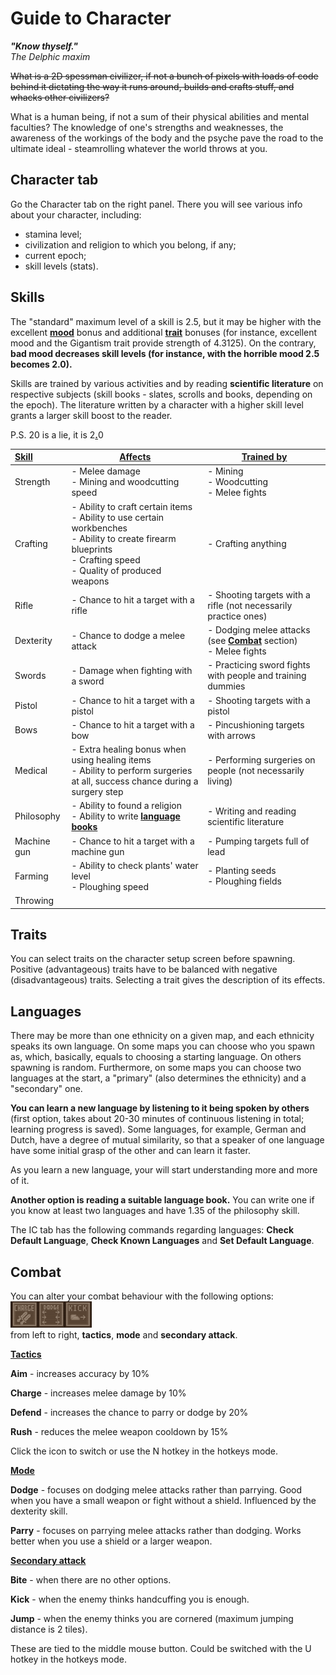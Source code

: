 # Guide to Character

***"Know thyself."***<br>
*The Delphic maxim*

~~What is a 2D spessman civilizer, if not a bunch of pixels with loads of code behind it dictating the way it runs around, builds and crafts stuff, and whacks other civilizers?~~

What is a human being, if not a sum of their physical abilities and mental faculties? The knowledge of one's strengths and weaknesses, the awareness of the workings of the body and the psyche pave the road to the ultimate ideal - steamrolling whatever the world throws at you.

## Character tab

Go the Character tab on the right panel. There you will see various info about your character, including: 

- stamina level;
- civilization and religion to which you belong, if any; 
- current epoch;
- skill levels (stats).

## Skills

The "standard" maximum level of a skill is 2.5, but it may be higher with the excellent **[mood](Starter_Guide#mood "wikilink")** bonus and additional **[trait](#traits "wikilink")** bonuses (for instance, excellent mood and the Gigantism trait provide strength of 4.3125). On the contrary, **bad mood decreases skill levels (for instance, with the horrible mood 2.5 becomes 2.0).**

Skills are trained by various activities and by reading **scientific literature** on respective subjects (skill books - slates, scrolls and books, depending on the epoch). The literature written by a character with a higher skill level grants a larger skill boost to the reader.

P.S. 20 is a lie, it is 2<u>**.**</u>0

| <u>Skill</u> | <u>Affects</u>                                               | <u>Trained by</u>                                            |
| :----------- | ------------------------------------------------------------ | ------------------------------------------------------------ |
| Strength     | - Melee damage<br />- Mining and woodcutting speed           | - Mining<br />- Woodcutting<br />- Melee fights              |
| Crafting     | - Ability to craft certain items<br />- Ability to use certain workbenches<br />- Ability to create firearm blueprints<br />- Crafting speed<br />- Quality of produced weapons | - Crafting anything                                          |
| Rifle        | - Chance to hit a target with a rifle                        | - Shooting targets with a rifle (not necessarily practice ones) |
| Dexterity    | - Chance to dodge a melee attack                             | - Dodging melee attacks (see **[Combat](#combat "wikilink")** section)<br />- Melee fights |
| Swords       | - Damage when fighting with a sword                          | - Practicing sword fights with people and training dummies   |
| Pistol       | - Chance to hit a target with a pistol                       | - Shooting targets with a pistol                             |
| Bows         | - Chance to hit a target with a bow                          | - Pincushioning targets with arrows                          |
| Medical      | - Extra healing bonus when using healing items<br /> - Ability to perform surgeries at all, success chance during a surgery step | - Performing surgeries on people (not necessarily living)    |
| Philosophy   | - Ability to found a religion<br />- Ability to write **[language books](#languages "wikilink")** | - Writing and reading scientific literature                  |
| Machine gun  | - Chance to hit a target with a machine gun                  | - Pumping targets full of lead                               |
| Farming      | - Ability to check plants' water level<br />- Ploughing speed | - Planting seeds<br />- Ploughing fields                     |
| Throwing     |                                                              |                                                              |

## Traits

You can select traits on the character setup screen before spawning. Positive (advantageous) traits have to be balanced with negative (disadvantageous)  traits. Selecting a trait gives the description of its effects.

## Languages

There may be more than one ethnicity on a given map, and each ethnicity speaks its own language. On some maps you can choose who you spawn as, which, basically, equals to choosing a starting language.  On others spawning is random. Furthermore, on some maps you can choose two languages at the start, a "primary" (also determines the ethnicity) and a "secondary" one.

**You can learn a new language by listening to it being spoken by others** (first option, takes about 20-30 minutes of continuous listening in total; learning progress is saved). Some languages, for example, German and Dutch, have a degree of mutual similarity, so that a speaker of one language have some initial grasp of the other and can learn it faster. 

As you learn a new language, your will start understanding more and more of it.

**Another option is reading a suitable language book.**  You can write one if you know at least two languages and have 1.35 of the philosophy skill. 

The IC tab has the following commands regarding languages: **Check Default Language**, **Check Known Languages** and **Set Default Language**.

## Combat

You can alter your combat behaviour with the following options:<br>
<img src="assets/images/hud_combat.png"><br>
from left to right, **tactics**, **mode** and **secondary attack**.

**<u>Tactics</u>**

**Aim** - increases accuracy by 10%

**Charge** - increases melee damage by 10%

**Defend** - increases the chance to parry or dodge by 20%

**Rush** - reduces the melee weapon cooldown by 15%

Click the icon to switch or use the N hotkey in the hotkeys mode.

**<u>Mode</u>**

**Dodge** - focuses on dodging melee attacks rather than parrying. Good when you have a small weapon or fight without a shield. Influenced by the dexterity skill.

**Parry** - focuses on parrying melee attacks rather than dodging. Works better when you use a shield or a larger weapon.

**<u>Secondary attack</u>**

**Bite** - when there are no other options.

**Kick** - when the enemy thinks handcuffing you is enough.

**Jump** - when the enemy thinks you are cornered (maximum jumping distance is 2 tiles).

These are tied to the middle mouse button. Could be switched with the U hotkey in the hotkeys mode.
